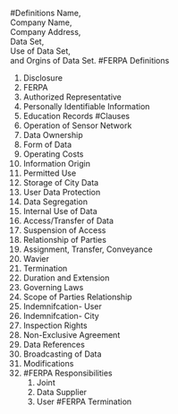 #Definitions 
Name,  
Company Name,  
Company Address,  
Data Set,  
Use of Data Set,  
and Orgins of Data Set. 
#FERPA Definitions
1. Disclosure
2. FERPA
3. Authorized Representative
4. Personally Identifiable Information
5. Education Records
#Clauses 
1. Operation of Sensor Network
2. Data Ownership
3. Form of Data
4. Operating Costs
5. Information Origin
6. Permitted Use
7. Storage of City Data
8. User Data Protection 
9. Data Segregation 
10. Internal Use of Data 
11. Access/Transfer of Data 
12. Suspension of Access
13. Relationship of Parties 
14. Assignment, Transfer, Conveyance
15. Wavier 
16. Termination 
17. Duration and Extension 
18. Governing Laws 
19. Scope of Parties Relationship
20. Indemnifcation- User 
21. Indemnifcation- City 
22. Inspection Rights 
23. Non-Exclusive Agreement 
24. Data References 
25. Broadcasting of Data 
26. Modifications
27. #FERPA Responsibilities
    1. Joint
    2. Data Supplier
    3. User
#FERPA Termination

